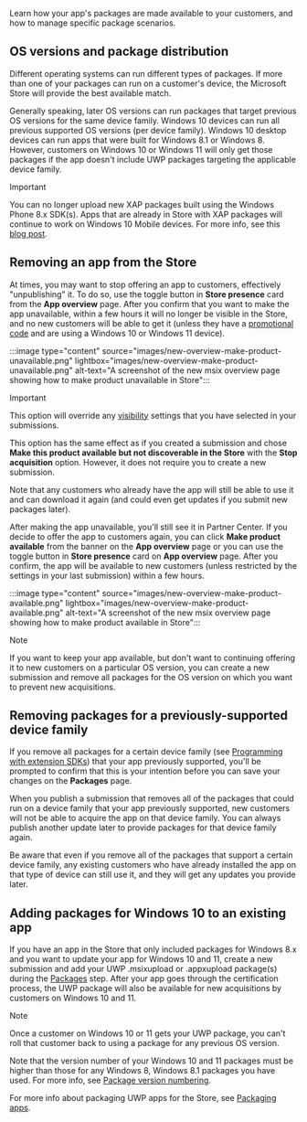 Learn how your app's packages are made available to your customers, and how to manage specific package scenarios.

## OS versions and package distribution

Different operating systems can run different types of packages. If more than one of your packages can run on a customer's device, the Microsoft Store will provide the best available match.

Generally speaking, later OS versions can run packages that target previous OS versions for the same device family. Windows 10 devices can run all previous supported OS versions (per device family). Windows 10 desktop devices can run apps that were built for Windows 8.1 or Windows 8. However, customers on Windows 10 or Windows 11 will only get those packages if the app doesn't include UWP packages targeting the applicable device family.

> [!IMPORTANT]
> You can no longer upload new XAP packages built using the Windows Phone 8.x SDK(s). Apps that are already in Store with XAP packages will continue to work on Windows 10 Mobile devices. For more info, see this [blog post](https://blogs.windows.com/windowsdeveloper/2018/08/20/important-dates-regarding-apps-with-windows-phone-8-x-and-earlier-and-windows-8-8-1-packages-submitted-to-microsoft-store).

## Removing an app from the Store

At times, you may want to stop offering an app to customers, effectively "unpublishing" it. To do so, use the toggle button in **Store presence** card from the **App overview** page. After you confirm that you want to make the app unavailable, within a few hours it will no longer be visible in the Store, and no new customers will be able to get it (unless they have a [promotional code](../../../apps/publish/generate-promotional-codes.md) and are using a Windows 10 or Windows 11 device).

:::image type="content" source="images/new-overview-make-product-unavailable.png" lightbox="images/new-overview-make-product-unavailable.png" alt-text="A screenshot of the new msix overview page showing how to make product unavailable in Store":::

> [!IMPORTANT]
> This option will override any [visibility](../../../apps/publish/publish-your-app/visibility-options.md#discoverability) settings that you have selected in your submissions.

This option has the same effect as if you created a submission and chose **Make this product available but not discoverable in the Store** with the **Stop acquisition** option. However, it does not require you to create a new submission.

Note that any customers who already have the app will still be able to use it and can download it again (and could even get updates if you submit new packages later).

After making the app unavailable, you'll still see it in Partner Center. If you decide to offer the app to customers again, you can click **Make product available** from the banner on the **App overview** page or you can use the toggle button in **Store presence** card on **App overview** page. After you confirm, the app will be available to new customers (unless restricted by the settings in your last submission) within a few hours.

:::image type="content" source="images/new-overview-make-product-available.png" lightbox="images/new-overview-make-product-available.png" alt-text="A screenshot of the new msix overview page showing how to make product available in Store":::

> [!NOTE]
> If you want to keep your app available, but don't want to continuing offering it to new customers on a particular OS version, you can create a new submission and remove all packages for the OS version on which you want to prevent new acquisitions.

## Removing packages for a previously-supported device family

If you remove all packages for a certain device family (see [Programming with extension SDKs](/uwp/extension-sdks/device-families-overview)) that your app previously supported, you'll be prompted to confirm that this is your intention before you can save your changes on the **Packages** page.

When you publish a submission that removes all of the packages that could run on a device family that your app previously supported, new customers will not be able to acquire the app on that device family. You can always publish another update later to provide packages for that device family again.

Be aware that even if you remove all of the packages that support a certain device family, any existing customers who have already installed the app on that type of device can still use it, and they will get any updates you provide later.

## Adding packages for Windows 10 to an existing app

If you have an app in the Store that only included packages for Windows 8.x and you want to update your app for Windows 10 and 11, create a new submission and add your UWP .msixupload or .appxupload package(s) during the [Packages](../../../apps/publish/publish-your-app/upload-app-packages.md) step. After your app goes through the certification process, the UWP package will also be available for new acquisitions by customers on Windows 10 and 11.

> [!NOTE]
> Once a customer on Windows 10 or 11 gets your UWP package, you can't roll that customer back to using a package for any previous OS version.

Note that the version number of your Windows 10 and 11 packages must be higher than those for any Windows 8, Windows 8.1 packages you have used. For more info, see [Package version numbering](../../../apps/publish/publish-your-app/package-version-numbering.md).

For more info about packaging UWP apps for the Store, see [Packaging apps](/windows/uwp/packaging/).
